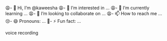😩- 👋 Hi, I’m @kaweesha
😩- 👀 I’m interested in ...
😩- 🌱 I’m currently learning ...
😩- 💞️ I’m looking to collaborate on ...
😩- 📫 How to reach me ...
😒- 😄 Pronouns: ...
🥺- ⚡ Fun fact: ...

<!---
devindaaaaaaaa/devindaaaaaaaa is a ✨ special ✨ repository because its `README.md` (this file) appears on your GitHub profile.
You can click the Preview link to take a look at your changes.
--->
voice  recording
